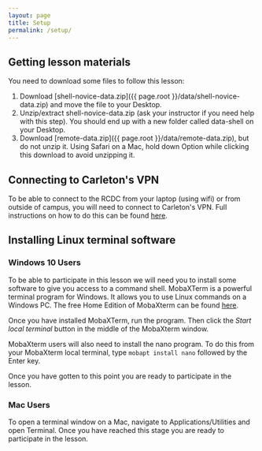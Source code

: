 ```yaml
---
layout: page
title: Setup
permalink: /setup/
---
```


## Getting lesson materials

You need to download some files to follow this lesson:

1. Download [shell-novice-data.zip]({{ page.root }}/data/shell-novice-data.zip) and move the file to your Desktop.
2. Unzip/extract shell-novice-data.zip (ask your instructor if you need help with this step). You should end up with a new folder called data-shell on your Desktop.
3. Download [remote-data.zip]({{ page.root }}/data/remote-data.zip), but do not unzip it.  Using Safari on a Mac, hold down Option while clicking this download to avoid unzipping it.

## Connecting to Carleton's VPN

To be able to connect to the RCDC from your laptop (using wifi) or from outside of campus, you will need to connect to Carleton's VPN. Full instructions on how to do this can be found [here](https://carleton.ca/its/help-centre/remote-access/). 

## Installing Linux terminal software

### Windows 10 Users

To be able to participate in this lesson we will need you to install some software to give you access to a command shell. MobaXTerm is a powerful terminal program for Windows. It allows you to use Linux commands on a Windows PC. The free Home Edition of MobaXterm can be found [here](http://mobaxterm.mobatek.net/download.html).

Once you have installed MobaXTerm, run the program. Then click the *Start local terminal* button in the middle of the MobaXterm window.

MobaXterm users will also need to install the nano program.  To do this from your MobaXterm local terminal, type `mobapt install nano` followed by the Enter key.

Once you have gotten to this point you are ready to participate in the lesson.

### Mac Users

To open a terminal window on a Mac, navigate to Applications/Utilities and open Terminal. Once you have reached this stage you are ready to participate in the lesson. 

